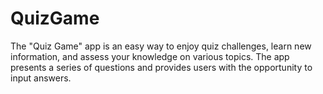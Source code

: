 # QuizGame
 The "Quiz Game" app is an easy way to enjoy quiz challenges, learn new information, and assess your knowledge on various topics. The app presents a series of questions and provides users with the opportunity to input answers.
